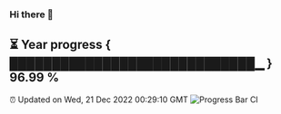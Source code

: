 ### Hi there 👋
⏳ Year progress { █████████████████████████████▁ } 96.99 %
---
⏰ Updated on Wed, 21 Dec 2022 00:29:10 GMT
![Progress Bar CI](https://github.com/Moyi321/Moyi321/workflows/Progress%20Bar%20CI/badge.svg)
